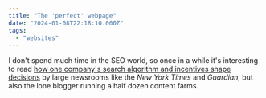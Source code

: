 ```yaml
---
title: "The 'perfect' webpage"
date: "2024-01-08T22:18:10.000Z"
tags: 
  - "websites"
---
```


I don't spend much time in the SEO world, so once in a while it's interesting to read [how one company's search algorithm and incentives shape decisions](https://www.theverge.com/c/23998379/google-search-seo-algorithm-webpage-optimization) by large newsrooms like the _New York Times_ and _Guardian_, but also the lone blogger running a half dozen content farms.

